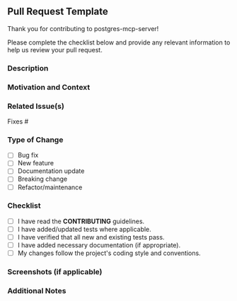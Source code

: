## Pull Request Template

Thank you for contributing to postgres-mcp-server!

Please complete the checklist below and provide any relevant information to help us review your pull request.

### Description

<!-- A concise description of your changes -->

### Motivation and Context

<!-- Why is this change required? What problem does it solve? -->

### Related Issue(s)

<!-- If this PR addresses an open issue, please list it below -->

Fixes #

### Type of Change

- [ ] Bug fix
- [ ] New feature
- [ ] Documentation update
- [ ] Breaking change
- [ ] Refactor/maintenance

### Checklist

- [ ] I have read the **CONTRIBUTING** guidelines.
- [ ] I have added/updated tests where applicable.
- [ ] I have verified that all new and existing tests pass.
- [ ] I have added necessary documentation (if appropriate).
- [ ] My changes follow the project's coding style and conventions.

### Screenshots (if applicable)

<!-- Add screenshots to help explain your changes -->

### Additional Notes

<!-- Any other information that reviewers should know -->
